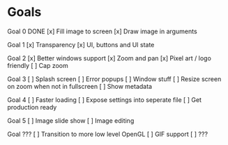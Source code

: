 # Goals

Goal 0 DONE
[x] Fill image to screen
[x] Draw image in arguments

Goal 1
[x] Transparency
[x] UI, buttons and UI state

Goal 2
[x] Better windows support
[x] Zoom and pan
[x] Pixel art / logo friendly
[ ] Cap zoom

Goal 3
[ ] Splash screen
[ ] Error popups
[ ] Window stuff
    [ ] Resize screen on zoom when not in fullscreen
[ ] Show metadata

Goal 4
[ ] Faster loading
[ ] Expose settings into seperate file
[ ] Get production ready

Goal 5
[ ] Image slide show
[ ] Image editing

Goal ???
[ ] Transition to more low level OpenGL
[ ] GIF support
[ ] ???
